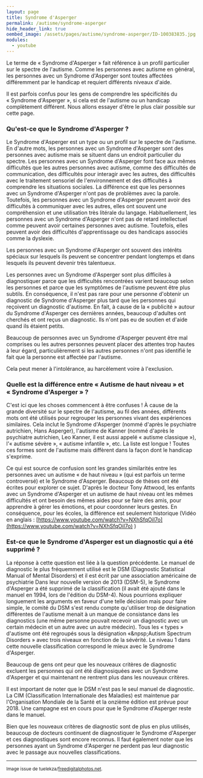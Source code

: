 ```yaml
---
layout: page
title: Syndrome d'Asperger
permalink: /autisme/syndrome-asperger
hide_header_link: true
oembed_image: /assets/pages/autisme/syndrome-asperger/ID-100383835.jpg
modules:
  - youtube
---
```


Le terme de «&nbsp;Syndrome d'Asperger&nbsp;» fait référence à un profil particulier sur le spectre de l'autisme.
Comme les personnes avec autisme en général, les personnes avec un Syndrome d'Asperger sont toutes affectées différemment par le handicap et requiert différents niveaux d'aide.

Il est parfois confus pour les gens de comprendre les spécificités du «&nbsp;Syndrome d'Asperger&nbsp;», si cela est de l'autisme ou un handicap complètement différent.
Nous allons essayer d'être le plus clair possible sur cette page.

### Qu'est-ce que le Syndrome d'Asperger&nbsp;?

Le Syndrome d'Asperger est un type ou un profil sur le spectre de l'autisme.
En d'autre mots, les personnes avec un Syndrome d'Asperger sont des personnes avec autisme mais se situent dans un endroit particulier du spectre.
Les personnes avec un Syndrome d'Asperger font face aux mêmes difficultés que les autres personnes avec autisme, comme des difficultés de communication, des difficultés pour interagir avec les autres, 
des difficultés avec le traitement sensoriel de l'environnement et des difficultés à comprendre les situations sociales.
La différence est que les personnes avec un Syndrome d'Asperger n'ont pas de problèmes avec la parole.
Toutefois, les personnes avec un Syndrome d'Asperger peuvent avoir des difficultés à communiquer avec les autres, elles ont souvent une compréhension et une utilisation très litérale du langage.
Habituellement, les personnes avec un Syndrome d'Asperger n'ont pas de retard intellectuel comme peuvent avoir certaines personnes avec autisme.
Toutefois, elles peuvent avoir des difficultés d'apprentissage ou des handicaps associés comme la dyslexie.

<amp-img class="left" width="300" height="200" src="/assets/pages/autisme/syndrome-asperger/ID-100383835.jpg" alt="ID-100383835"></amp-img>


Les personnes avec un Syndrome d'Asperger ont souvent des intérêts spéciaux sur lesquels ils peuvent se concentrer pendant longtemps et dans lesquels ils peuvent devenir très talentueux.

Les personnes avec un Syndrome d'Asperger sont plus difficiles à diagnostiquer parce que les difficultés rencontrées varient beaucoup selon les personnes et parce que les symptômes de l'autisme peuvent  être plus subtils.
En conséquence, il n'est pas rare pour une personne d'obtenir un diagnostic de Syndrome d'Asperger plus tard que les personnes qui reçoivent un diagnostic d'autisme.
En fait, à cause de la «&nbsp;publicité&nbsp;» autour du Syndrome d'Asperger ces dernières années, beaucoup d'adultes ont cherchés et ont reçus un diagnostic.
Ils n'ont pas eu de soutien et d'aide quand ils étaient petits.

Beaucoup de personnes avec un Syndrome d'Asperger peuvent être mal comprises ou les autres personnes peuvent placer des attentes trop hautes à leur égard, particulièrement si les
autres personnes n'ont pas identifié le fait que la personne est affectée par l'autisme.

Cela peut mener à l'intolérance, au harcèlement voire à l'exclusion.

### Quelle est la différence entre «&nbsp;Autisme de haut niveau&nbsp;» et «&nbsp;Syndrome d'Asperger&nbsp;»&nbsp;?

C'est ici que les choses commencent à être confuses&nbsp;!
À cause de la grande diversité sur le spectre de l'autisme, au fil des années,  différents mots ont été utilisés pour regrouper les personnes vivant des expériences similaires.
Cela inclut le Syndrome d'Asperger (nommé d'après le psychiatre autrichien, Hans Asperger), l'autisme de Kanner (nommé d'après le psychiatre autrichien, Leo Kanner, il est aussi appelé «&nbsp;autisme classique&nbsp;»), l'«&nbsp;autisme sévère&nbsp;», «&nbsp;autisme infantile&nbsp;», etc. La liste est longue&nbsp;! Toutes ces formes sont
de l'autisme mais diffèrent dans la façon dont le handicap s'exprime.

Ce qui est source de confusion sont les grandes similarités entre les personnes avec un autisme «&nbsp;de haut niveau&nbsp;» (qui est parfois un terme controversé) et le Syndrome d'Asperger.
Beaucoup de thèses ont été écrites pour explorer ce sujet. D'après le docteur Tony Attwood, 
les enfants avec un Syndrome d'Asperger et un autisme de haut niveau ont les mêmes difficultés et ont besoin des mêmes aides pour se faire des amis, pour apprendre à gérer les émotions, et pour coordonner leurs gestes.
En conséquence, pour les écoles, la différence est seulement historique (Vidéo en anglais&nbsp;: [https://www.youtube.com/watch?v=NXhSfqOiI7o](https://www.youtube.com/watch?v=NXhSfqOiI7o) )

<amp-youtube class="center" data-videoid="NXhSfqOiI7o" width="480" height="270"></amp-youtube>

### Est-ce que le Syndrome d'Asperger est un diagnostic qui a été supprimé&nbsp;?
La réponse à cette question est liée à la question précédente.
Le manuel de diagnostic le plus fréquemment utilisé est le DSM (Diagnostic Statistical Manual of Mental Disorders) et il est écrit par une association américaine de psychiatrie
Dans leur nouvelle version de 2013 (DSM-5), le Syndrome d'Asperger a été supprimé de la classification (il avait été ajouté dans le manuel en 1994, lors de l'édition du DSM-4).
Nous pourrions expliquer longuement les arguments en faveur d'une telle décision mais pour faire simple, le comité du DSM s'est rendu compte qu'utiliser trop de désignation différentes de l'autisme
menait à un manque de consistance dans les diagnostics (une même personne pouvait recevoir un diagnostic avec un certain médecin et un autre avec un autre médecin).
Tous les «&nbsp;types&nbsp;» d'autisme ont été regroupés sous la désignation «&npsp;Autism Spectrum Disorders&nbsp;» avec trois niveaux en fonction de la sévérité.
Le niveau 1 dans cette nouvelle classification correspond le mieux avec le Syndrome d'Asperger.

Beaucoup de gens ont peur que les nouveaux critères de diagnostic excluent les personnes qui ont été diagnosiquées avec un Syndrome d'Asperger et qui maintenant ne
rentrent plus dans les nouveaux critères.

Il est important de noter que le DSM n'est pas le seul manuel de diagnostic. La CIM (Classification Internationale des Maladies) est maintenue par l'Organisation Mondiale de la Santé et la onzième édition est prévue pour 2018.
Une campagne est en cours pour que le Syndrome d'Asperger reste dans le manuel.

Bien que les nouveaux critères de diagnostic sont de plus en plus utilisés, beaucoup de docteurs continuent de diagnostiquer le Syndrome d'Asperger et ces diagnostiques sont encore reconnus.
Il faut également noter que les personnes ayant un Syndrome d'Asperger ne perdent pas leur diagnostic avec le passage aux nouvelles classifications.

---
<small>Image issue de tuelekza/<a href="http://www.freedigitalphotos.net">freedigitalphotos.net</a>.</small>

